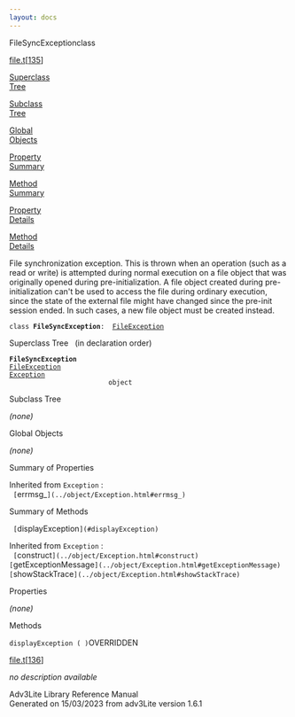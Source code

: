 ```yaml
---
layout: docs
---
```

<span class="title">FileSyncException</span><span class="type">class</span>

[file.t](../file/file.t.html)\[[135](../source/file.t.html#135)\]

[Superclass  
Tree](#_SuperClassTree_)

[Subclass  
Tree](#_SubClassTree_)

[Global  
Objects](#_ObjectSummary_)

[Property  
Summary](#_PropSummary_)

[Method  
Summary](#_MethodSummary_)

[Property  
Details](#_Properties_)

[Method  
Details](#_Methods_)



File synchronization exception. This is thrown when an operation (such
as a read or write) is attempted during normal execution on a file
object that was originally opened during pre-initialization. A file
object created during pre-initialization can't be used to access the
file during ordinary execution, since the state of the external file
might have changed since the pre-init session ended. In such cases, a
new file object must be created instead.

`class `**`FileSyncException`**` :   `[`FileException`](../object/FileException.html)



<span id="_SuperClassTree_"></span>



<span class="hdln">Superclass Tree</span>   (in declaration order)



**`FileSyncException`**  
[`FileException`](../object/FileException.html)  
[`Exception`](../object/Exception.html)  
`                         object`  
<span id="_SubClassTree_"></span>



<span class="hdln">Subclass Tree</span>  



*(none)* <span id="_ObjectSummary_"></span>



<span class="hdln">Global Objects</span>  



*(none)* <span id="_PropSummary_"></span>



<span class="hdln">Summary of Properties</span>  







Inherited from `Exception` :  
` [`errmsg_`](../object/Exception.html#errmsg_)  `

<span id="_MethodSummary_"></span>



<span class="hdln">Summary of Methods</span>  



` [`displayException`](#displayException)  `



Inherited from `Exception` :  
` [`construct`](../object/Exception.html#construct)  [`getExceptionMessage`](../object/Exception.html#getExceptionMessage)  [`showStackTrace`](../object/Exception.html#showStackTrace)  `

<span id="_Properties_"></span>



<span class="hdln">Properties</span>  



*(none)* <span id="_Methods_"></span>



<span class="hdln">Methods</span>  



<span id="displayException"></span>

`displayException ( )`<span class="rem">OVERRIDDEN</span>

[file.t](../file/file.t.html)\[[136](../source/file.t.html#136)\]



*no description available*





Adv3Lite Library Reference Manual  
Generated on 15/03/2023 from adv3Lite version 1.6.1


